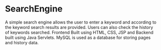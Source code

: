 # SearchEngine
A simple search engine allows the user to enter a keyword and according to the keyword search results are provided. 
Users can also check the history of keywords searched. 
Frontend Built using HTML, CSS, JSP and Backend built using Java Servlets.
MySQL is used as a database for storing pages and history data.
